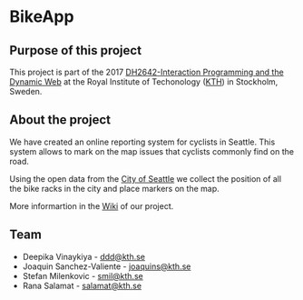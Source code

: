 # BikeApp
## Purpose of this project
This project is part of the 2017 [DH2642-Interaction Programming and the Dynamic Web](https://www.kth.se/student/kurser/kurs/DH2642?l=en) at the Royal Institute of Techonology ([KTH](http://www.kth.se)) in Stockholm, Sweden.

## About the project
We have created an online reporting system for cyclists in Seattle. This system allows to mark on the map issues that cyclists commonly find on the road.

Using the open data from the [City of Seattle](https://data.seattle.gov) we collect the position of all the bike racks in the city and place markers on the map.

More informartion in the [Wiki](https://github.com/stefanmilenkovic/DH2642-project/wiki) of our project.

## Team
* Deepika Vinaykiya - <ddd@kth.se>
* Joaquin Sanchez-Valiente - <joaquins@kth.se>
* Stefan Milenkovic - <smil@kth.se>
* Rana Salamat - <salamat@kth.se>
